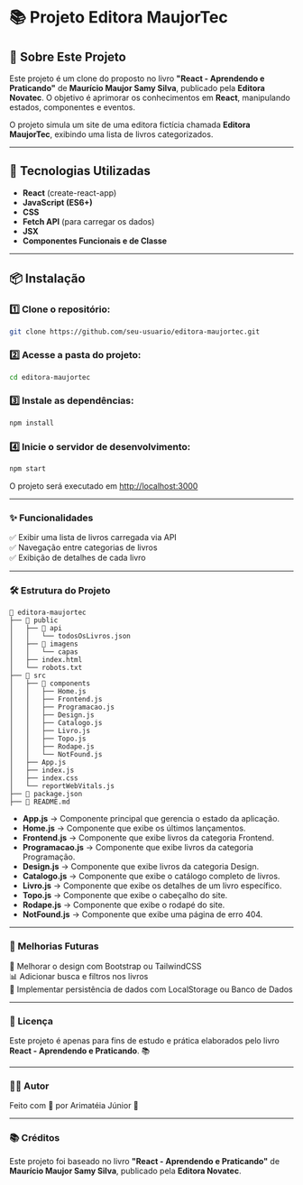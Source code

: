 # 📚 Projeto Editora MaujorTec

## 📖 Sobre Este Projeto

Este projeto é um clone do proposto no livro **"React - Aprendendo e Praticando"** de **Maurício Maujor Samy Silva**, publicado pela **Editora Novatec**. O objetivo é aprimorar os conhecimentos em **React**, manipulando estados, componentes e eventos.

O projeto simula um site de uma editora fictícia chamada **Editora MaujorTec**, exibindo uma lista de livros categorizados.

---

## 🚀 Tecnologias Utilizadas

- **React** (create-react-app)
- **JavaScript (ES6+)**
- **CSS**
- **Fetch API** (para carregar os dados)
- **JSX**
- **Componentes Funcionais e de Classe**

---

## 📦 Instalação

### 1️⃣ Clone o repositório:

```bash
git clone https://github.com/seu-usuario/editora-maujortec.git
```

### 2️⃣ Acesse a pasta do projeto:

```bash
cd editora-maujortec
```

### 3️⃣ Instale as dependências:

```bash
npm install
```

### 4️⃣ Inicie o servidor de desenvolvimento:

```bash
npm start
```

O projeto será executado em [http://localhost:3000](http://localhost:3000)

---

### ✨ Funcionalidades

✅ Exibir uma lista de livros carregada via API  
✅ Navegação entre categorias de livros  
✅ Exibição de detalhes de cada livro

---

### 🛠️ Estrutura do Projeto

```plaintext
📂 editora-maujortec
├── 📂 public
│   ├── 📂 api
│   │   └── todosOsLivros.json
│   ├── 📂 imagens
│   │   └── capas
│   ├── index.html
│   └── robots.txt
├── 📂 src
│   ├── 📂 components
│   │   ├── Home.js
│   │   ├── Frontend.js
│   │   ├── Programacao.js
│   │   ├── Design.js
│   │   ├── Catalogo.js
│   │   ├── Livro.js
│   │   ├── Topo.js
│   │   ├── Rodape.js
│   │   └── NotFound.js
│   ├── App.js
│   ├── index.js
│   ├── index.css
│   └── reportWebVitals.js
├── 📜 package.json
├── 📜 README.md
```

- **App.js** → Componente principal que gerencia o estado da aplicação.
- **Home.js** → Componente que exibe os últimos lançamentos.
- **Frontend.js** → Componente que exibe livros da categoria Frontend.
- **Programacao.js** → Componente que exibe livros da categoria Programação.
- **Design.js** → Componente que exibe livros da categoria Design.
- **Catalogo.js** → Componente que exibe o catálogo completo de livros.
- **Livro.js** → Componente que exibe os detalhes de um livro específico.
- **Topo.js** → Componente que exibe o cabeçalho do site.
- **Rodape.js** → Componente que exibe o rodapé do site.
- **NotFound.js** → Componente que exibe uma página de erro 404.

---

### 📌 Melhorias Futuras

🚀 Melhorar o design com Bootstrap ou TailwindCSS  
📊 Adicionar busca e filtros nos livros  
🔄 Implementar persistência de dados com LocalStorage ou Banco de Dados

---

### 📜 Licença

Este projeto é apenas para fins de estudo e prática elaborados pelo livro **React - Aprendendo e Praticando**. 📚

---

### 👨‍💻 Autor

Feito com 💙 por Arimatéia Júnior 🚀

---

### 📚 Créditos

Este projeto foi baseado no livro **"React - Aprendendo e Praticando"** de **Maurício Maujor Samy Silva**, publicado pela **Editora Novatec**.
